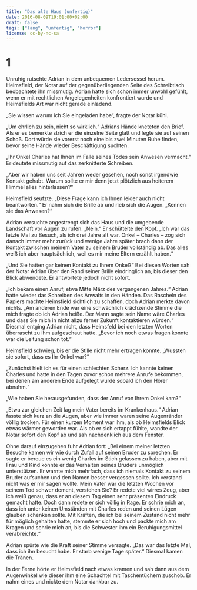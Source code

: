 ```yaml
---
title: "Das alte Haus (unfertig)"
date: 2016-08-09T19:01:00+02:00
draft: false
tags: ["lang", "unfertig", "horror"]
license: cc-by-nc-sa
---
```


# 1

Unruhig rutschte Adrian in dem unbequemen Ledersessel herum. Heimsfield, der Notar auf der gegenüberliegenden Seite des Schreibtisch beobachtete ihn missmutig. Adrian hatte sich schon immer unwohl gefühlt, wenn er mit rechtlichen Angelegenheiten konfrontiert wurde und Heimsfields Art war nicht gerade einladend.

„Sie wissen warum ich Sie eingeladen habe“, fragte der Notar kühl.

„Um ehrlich zu sein, nicht so wirklich.“ Adrians Hände kneteten den Brief. Als er es bemerkte strich er die einzelne Seite glatt und legte sie auf seinen Schoß. Dort würde sie vorerst noch eine bis zwei Minuten Ruhe finden, bevor seine Hände wieder Beschäftigung suchten.

„Ihr Onkel Charles hat Ihnen im Falle seines Todes sein Anwesen vermacht.“ Er deutete missmutig auf das zerknitterte Schreiben.

„Aber wir haben uns seit Jahren weder gesehen, noch sonst irgendwie Kontakt gehabt. Warum sollte er mir denn jetzt plötzlich aus heiterem Himmel alles hinterlassen?“

Heimsfield seufzte. „Diese Frage kann ich Ihnen leider auch nicht beantworten.“ Er nahm sich die Brille ab und rieb sich die Augen. „Kennen sie das Anwesen?“

Adrian versuchte angestrengt sich das Haus und die umgebende Landschaft vor Augen zu rufen. „Nein.“ Er schüttelte den Kopf. „Ich war das letzte Mal zu Besuch, als ich drei Jahre alt war. Onkel – Charles – zog sich danach immer mehr zurück und wenige Jahre später brach dann der Kontakt zwischen meinem Vater zu seinem Bruder vollständig ab. Das alles weiß ich aber hauptsächlich, weil es mir meine Eltern erzählt haben.“

„Und Sie hatten gar keinen Kontakt zu Ihrem Onkel?“ Bei diesen Worten sah der Notar Adrian über den Rand seiner Brille eindringlich an, bis dieser den Blick abwendete. Er antwortete jedoch nicht sofort.

„Ich bekam einen Anruf, etwa Mitte März des vergangenen Jahres.“ Adrian hatte wieder das Schreiben des Anwalts in den Händen. Das Rascheln des Papiers machte Heimsfield sichtlich zu schaffen, doch Adrian merkte davon nichts. „Am anderen Ende war eine schwächlich krächzende Stimme die mich fragte ob ich Adrian heiße. Der Mann sagte sein Name wäre Charles und dass Sie mich in nicht allzu ferner Zukunft kontaktieren würden.“ Diesmal entging Adrian nicht, dass Heimsfeld bei den letzten Worten überrascht zu ihm aufgeschaut hatte. „Bevor ich noch etwas fragen konnte war die Leitung schon tot.“

Heimsfield schwieg, bis er die Stille nicht mehr ertragen konnte. „Wussten sie sofort, dass es Ihr Onkel war?“

„Zunächst hielt ich es für einen schlechten Scherz. Ich kannte keinen Charles und hatte in den Tagen zuvor schon mehrere Anrufe bekommen, bei denen am anderen Ende aufgelegt wurde sobald ich den Hörer abnahm.“

„Wie haben Sie herausgefunden, dass der Anruf von Ihrem Onkel kam?“

„Etwa zur gleichen Zeit lag mein Vater bereits im Krankenhaus.“ Adrian fasste sich kurz an die Augen, aber wie immer waren seine Augenränder völlig trocken. Für einen kurzen Moment war ihm, als ob Heimsfields Blick etwas wärmer geworden war. Als ob er sich ertappt fühlte, wandte der Notar sofort den Kopf ab und sah nachdenklich aus dem Fenster.

Ohne darauf einzugehen fuhr Adrian fort: „Bei einem meiner letzten Besuche kamen wir wie durch Zufall auf seinen Bruder zu sprechen. Er sagte er bereue es ein wenig Charles im Stich gelassen zu haben, aber mit Frau und Kind konnte er das Verhalten seines Bruders unmöglich unterstützen. Er warnte mich mehrfach, dass ich niemals Kontakt zu seinem Bruder aufsuchen und den Namen besser vergessen sollte. Ich verstand nicht was er mir sagen wollte. Mein Vater war die letzten Wochen vor seinem Tod schwer dement, verstehen Sie? Er redete viel wirres Zeug, aber ich weiß genau, dass er an diesem Tag einen sehr präsenten Eindruck gemacht hatte. Doch dann redete er sich völlig in Rage. Er schrie mich an, dass ich unter keinen Umständen mit Charles reden und seinen Lügen glauben schenken sollte. Mit Kräften, die ich bei seinem Zustand nicht mehr für möglich gehalten hatte, stemmte er sich hoch und packte mich am Kragen und schrie mich an, bis die Schwester ihm ein Beruhigungsmittel verabreichte.“

Adrian spürte wie die Kraft seiner Stimme versagte. „Das war das letzte Mal, dass ich ihn besucht habe. Er starb wenige Tage später.“ Diesmal kamen die Tränen.

In der Ferne hörte er Heimsfield nach etwas kramen und sah dann aus dem Augenwinkel wie dieser ihm eine Schachtel mit Taschentüchern zuschob. Er nahm eines und nickte dem Notar dankbar zu.
